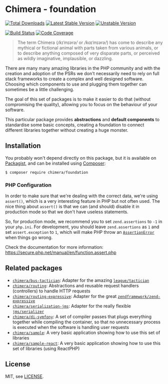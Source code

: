 # Chimera - foundation

[![Total Downloads]](https://packagist.org/packages/chimera/foundation)
[![Latest Stable Version]](https://packagist.org/packages/chimera/foundation)
[![Unstable Version]](https://packagist.org/packages/chimera/foundation)

[![Build Status]](https://github.com/chimeraphp/foundation/actions?query=workflow%3A%22PHPUnit%20Tests%22+branch%3Amaster)
[![Code Coverage]](https://codecov.io/gh/chimeraphp/foundation)

> The term Chimera (_/kɪˈmɪərə/_ or _/kaɪˈmɪərə/_) has come to describe any
mythical or fictional animal with parts taken from various animals, or to 
describe anything composed of very disparate parts, or perceived as wildly
imaginative, implausible, or dazzling.

There are many many amazing libraries in the PHP community and with the creation
and adoption of the PSRs we don't necessarily need to rely on full stack
frameworks to create a complex and well designed software. Choosing which
components to use and plugging them together can sometimes be a little
challenging.

The goal of this set of packages is to make it easier to do that (without
compromising the quality), allowing you to focus on the behaviour of your
software.

This particular package provides **abstractions** and **default components**
to standardise some basic concepts, creating a foundation to connect different
libraries together without creating a huge monster.

## Installation

You probably won't depend directly on this package, but it is available on [Packagist], and can be installed using [Composer]:

```shell
$ composer require chimera/foundation
```

### PHP Configuration

In order to make sure that we're dealing with the correct data, we're using `assert()`,
which is a very interesting feature in PHP but not often used. The nice thing
about `assert()` is that we can (and should) disable it in production mode so
that we don't have useless statements.

So, for production mode, we recommend you to set `zend.assertions` to `-1` in your `php.ini`.
For development, you should leave `zend.assertions` as `1` and set `assert.exception` to `1`, which
will make PHP throw an [`AssertionError`](https://secure.php.net/manual/en/class.assertionerror.php)
when things go wrong.

Check the documentation for more information: https://secure.php.net/manual/en/function.assert.php

## Related packages

* [`chimera/bus-tactician`](https://github.com/chimeraphp/bus-tactician): Adapter
for the amazing [`league/tactician`](https://github.com/thephpleague/tactician)
* [`chimera/routing`](https://github.com/chimeraphp/routing): Abstractions and
reusable request handlers (controllers) to handle HTTP requests
* [`chimera/routing-expressive`](https://github.com/chimeraphp/routing-expressive): Adapter
for the great [`zendframework/zend-expressive`](https://github.com/zendframework/zend-expressive)
* [`chimera/serialization-jms`](https://github.com/chimeraphp/serialization-jms): Adapter
for the really flexible [`jms/serializer`](https://github.com/schmittjoh/serializer)
* [`chimera/di-symfony`](https://github.com/chimeraphp/di-symfony): A set of
compiler passes that plugs everything together while compiling the container, so that
no unnecessary process is executed when the software is handling user requests
* [`chimera/sample`](https://github.com/chimeraphp/sample): A very basic
application showing how to use this set of libraries
* [`chimera/sample-react`](https://github.com/chimeraphp/sample-react): A very basic
application showing how to use this set of libraries (using ReactPHP)

## License

MIT, see [LICENSE].

[Total Downloads]: https://img.shields.io/packagist/dt/chimera/foundation.svg?style=flat-square
[Latest Stable Version]: https://img.shields.io/packagist/v/chimera/foundation.svg?style=flat-square
[Unstable Version]: https://img.shields.io/packagist/vpre/chimera/foundation.svg?style=flat-square
[Build Status]: https://img.shields.io/github/workflow/status/chimeraphp/foundation/PHPUnit%20tests/master?style=flat-square
[Code Coverage]: https://codecov.io/gh/chimeraphp/foundation/branch/master/graph/badge.svg
[Packagist]: http://packagist.org/packages/chimera/foundation
[Composer]: http://getcomposer.org
[LICENSE]: LICENSE
